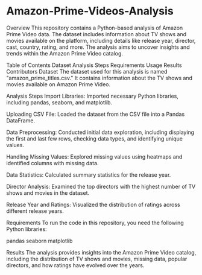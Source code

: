 # Amazon-Prime-Videos-Analysis
Overview This repository contains a Python-based analysis of Amazon Prime Video data. The dataset includes information about TV shows and movies available on the platform, including details like release year, director, cast, country, rating, and more. The analysis aims to uncover insights and trends within the Amazon Prime Video catalog.

Table of Contents Dataset Analysis Steps Requirements Usage Results Contributors Dataset The dataset used for this analysis is named "amazon_prime_titles.csv." It contains information about the TV shows and movies available on Amazon Prime Video.

Analysis Steps Import Libraries: Imported necessary Python libraries, including pandas, seaborn, and matplotlib.

Uploading CSV File: Loaded the dataset from the CSV file into a Pandas DataFrame.

Data Preprocessing: Conducted initial data exploration, including displaying the first and last few rows, checking data types, and identifying unique values.

Handling Missing Values: Explored missing values using heatmaps and identified columns with missing data.

Data Statistics: Calculated summary statistics for the release year.

Director Analysis: Examined the top directors with the highest number of TV shows and movies in the dataset.

Release Year and Ratings: Visualized the distribution of ratings across different release years.

Requirements To run the code in this repository, you need the following Python libraries:

pandas seaborn matplotlib

Results The analysis provides insights into the Amazon Prime Video catalog, including the distribution of TV shows and movies, missing data, popular directors, and how ratings have evolved over the years.
